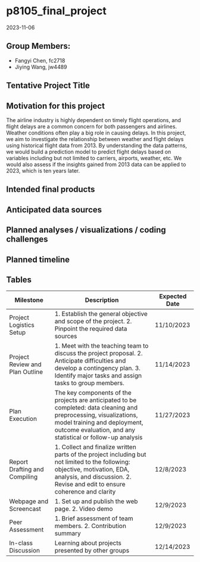 p8105_final_project
================
2023-11-06

## Group Members:

- Fangyi Chen, fc2718
- Jiying Wang, jw4489

## Tentative Project Title

## Motivation for this project

The airline industry is highly dependent on timely flight operations,
and flight delays are a common concern for both passengers and airlines.
Weather conditions often play a big role in causing delays. In this
project, we aim to investigate the relationship between weather and
flight delays using historical flight data from 2013. By understanding
the data patterns, we would build a prediction model to predict flight
delays based on variables including but not limited to carriers,
airports, weather, etc. We would also assess if the insights gained from
2013 data can be applied to 2023, which is ten years later.

## Intended final products

## Anticipated data sources

## Planned analyses / visualizations / coding challenges

## Planned timeline

## Tables

| Milestone                       | Description                                                                                                                                                                                                       | Expected Date |
|---------------------------------|-------------------------------------------------------------------------------------------------------------------------------------------------------------------------------------------------------------------|---------------|
| Project Logistics Setup         | 1\. Establish the general objective and scope of the project. 2. Pinpoint the required data sources                                                                                                               | 11/10/2023    |
| Project Review and Plan Outline | 1\. Meet with the teaching team to discuss the project proposal. 2. Anticipate difficulties and develop a contingency plan. 3. Identify major tasks and assign tasks to group members.                            | 11/14/2023    |
| Plan Execution                  | The key components of the projects are anticipated to be completed: data cleaning and preprocessing, visualizations, model training and deployment, outcome evaluation, and any statistical or follow-up analysis | 11/27/2023    |
| Report Drafting and Compiling   | 1\. Collect and finalize written parts of the project including but not limited to the following: objective, motivation, EDA, analysis, and discussion. 2. Revise and edit to ensure coherence and clarity        | 12/8/2023     |
| Webpage and Screencast          | 1\. Set up and publish the web page. 2. Video demo                                                                                                                                                                | 12/9/2023     |
| Peer Assessment                 | 1\. Brief assessment of team members. 2. Contribution summary                                                                                                                                                     | 12/9/2023     |
| In-class Discussion             | Learning about projects presented by other groups                                                                                                                                                                 | 12/14/2023    |
